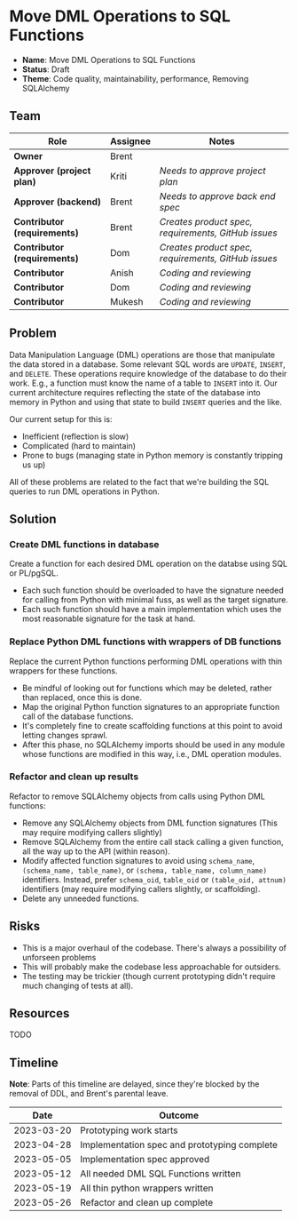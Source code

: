 # Move DML Operations to SQL Functions

- **Name**: Move DML Operations to SQL Functions
- **Status**: Draft
- **Theme**: Code quality, maintainability, performance, Removing SQLAlchemy

## Team

| Role                           | Assignee | Notes                                               |
|--------------------------------|----------|-----------------------------------------------------|
| **Owner**                      | Brent    |                                                     |
| **Approver (project plan)**    | Kriti    | *Needs to approve project plan*                     |
| **Approver (backend)**         | Brent    | *Needs to approve back end spec*                    |
| **Contributor (requirements)** | Brent    | *Creates product spec, requirements, GitHub issues* |
| **Contributor (requirements)** | Dom      | *Creates product spec, requirements, GitHub issues* |
| **Contributor**                | Anish    | *Coding and reviewing*                              |
| **Contributor**                | Dom      | *Coding and reviewing*                              |
| **Contributor**                | Mukesh   | *Coding and reviewing*                              |

## Problem

Data Manipulation Language (DML) operations are those that manipulate the data stored in a database. Some relevant SQL words are `UPDATE`, `INSERT`, and `DELETE`. These operations require knowledge of the database to do their work. E.g., a function must know the name of a table to `INSERT` into it. Our current architecture requires reflecting the state of the database into memory in Python and using that state to build `INSERT` queries and the like.

Our current setup for this is:
- Inefficient (reflection is slow)
- Complicated (hard to maintain)
- Prone to bugs (managing state in Python memory is constantly tripping us up)

All of these problems are related to the fact that we're building the SQL queries to run DML operations in Python.

## Solution

### Create DML functions in database
Create a function for each desired DML operation on the databse using SQL or PL/pgSQL.
- Each such function should be overloaded to have the signature needed for calling from Python with minimal fuss, as well as the target signature.
- Each such function should have a main implementation which uses the most reasonable signature for the task at hand.

### Replace Python DML functions with wrappers of DB functions
Replace the current Python functions performing DML operations with thin wrappers for these functions.
- Be mindful of looking out for functions which may be deleted, rather than replaced, once this is done.
- Map the original Python function signatures to an appropriate function call of the database functions.
- It's completely fine to create scaffolding functions at this point to avoid letting changes sprawl.
- After this phase, no SQLAlchemy imports should be used in any module whose functions are modified in this way, i.e., DML operation modules.

### Refactor and clean up results
Refactor to remove SQLAlchemy objects from calls using Python DML functions:
- Remove any SQLAlchemy objects from DML function signatures (This may require modifying callers slightly)
- Remove SQLAlchemy from the entire call stack calling a given function, all the way up to the API (within reason).
- Modify affected function signatures to avoid using `schema_name`, `(schema_name, table_name)`, or `(schema, table_name, column_name)` identifiers. Instead, prefer `schema_oid`, `table_oid` or `(table_oid, attnum)` identifiers (may require modifying callers slightly, or scaffolding).
- Delete any unneeded functions.

## Risks

- This is a major overhaul of the codebase. There's always a possibility of unforseen problems
- This will probably make the codebase less approachable for outsiders.
- The testing may be trickier (though current prototyping didn't require much changing of tests at all).

## Resources

TODO

## Timeline

**Note**: Parts of this timeline are delayed, since they're blocked by the removal of DDL, and Brent's parental leave.

| Date       | Outcome                                      |
|------------|----------------------------------------------|
| 2023-03-20 | Prototyping work starts                      |
| 2023-04-28 | Implementation spec and prototyping complete |
| 2023-05-05 | Implementation spec approved                 |
| 2023-05-12 | All needed DML SQL Functions written         |
| 2023-05-19 | All thin python wrappers written             |
| 2023-05-26 | Refactor and clean up complete               |
